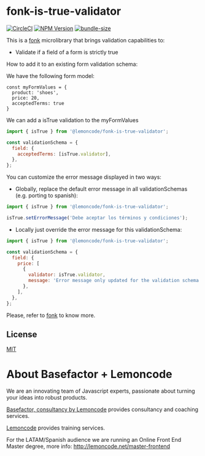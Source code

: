 # fonk-is-true-validator

[![CircleCI](https://badgen.net/github/status/Lemoncode/fonk-is-true-validator/master?icon=circleci&label=circleci)](https://circleci.com/gh/Lemoncode/fonk-is-true-validator/tree/master)
[![NPM Version](https://badgen.net/npm/v/@lemoncode/fonk-is-true-validator?icon=npm&label=npm)](https://www.npmjs.com/package/@lemoncode/fonk-is-true-validator)
[![bundle-size](https://badgen.net/bundlephobia/min/@lemoncode/fonk-is-true-validator)](https://bundlephobia.com/result?p=@lemoncode/fonk-is-true-validator)

This is a [fonk](https://github.com/Lemoncode/fonk) microlibrary that brings validation capabilities to:

- Validate if a field of a form is strictly true

How to add it to an existing form validation schema:

We have the following form model:

```
const myFormValues = {
  product: 'shoes',
  price: 20,
  acceptedTerms: true
}
```

We can add a isTrue validation to the myFormValues

```javascript
import { isTrue } from '@lemoncode/fonk-is-true-validator';

const validationSchema = {
  field: {
    acceptedTerms: [isTrue.validator],
  },
};
```

You can customize the error message displayed in two ways:

- Globally, replace the default error message in all validationSchemas (e.g. porting to spanish):

```javascript
import { isTrue } from '@lemoncode/fonk-is-true-validator';

isTrue.setErrorMessage('Debe aceptar los términos y condiciones');
```

- Locally just override the error message for this validationSchema:

```javascript
import { isTrue } from '@lemoncode/fonk-is-true-validator';

const validationSchema = {
  field: {
    price: [
      {
        validator: isTrue.validator,
        message: 'Error message only updated for the validation schema',
      },
    ],
  },
};
```

Please, refer to [fonk](https://github.com/Lemoncode/fonk) to know more.

## License

[MIT](./LICENSE)

# About Basefactor + Lemoncode

We are an innovating team of Javascript experts, passionate about turning your ideas into robust products.

[Basefactor, consultancy by Lemoncode](http://www.basefactor.com) provides consultancy and coaching services.

[Lemoncode](http://lemoncode.net/services/en/#en-home) provides training services.

For the LATAM/Spanish audience we are running an Online Front End Master degree, more info: http://lemoncode.net/master-frontend
